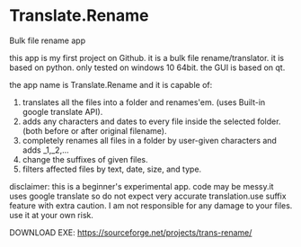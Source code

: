 # Translate.Rename
Bulk file rename app

this app is my first project on Github.
it is a bulk file rename/translator.
it is based on python.
only tested on windows 10 64bit.
the GUI is based on qt.

the app name is Translate.Rename and it is capable of:
1. translates all the files into a folder and renames'em. (uses Built-in google translate API).
2. adds any characters and dates to every file inside the selected folder. (both before or after original filename).
3. completely renames all files in a folder by user-given characters and adds _1,_2,...
4. change the suffixes of given files.
5. filters affected files by text, date, size, and type.

disclaimer: 
this is a beginner's experimental app. code may be messy.it uses google translate so do not expect very accurate translation.use suffix feature with extra caution.
I am not responsible for any damage to your files. use it at your own risk.



DOWNLOAD EXE: https://sourceforge.net/projects/trans-rename/
